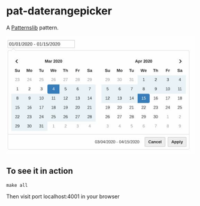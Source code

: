 # pat-daterangepicker

A [Patternslib](http://patternslib.com) pattern.

![screenshot of daterangepicker](daterangepicker.jpg "Daterangepicker example")

## To see it in action

```
make all
```

Then visit port localhost:4001 in your browser
